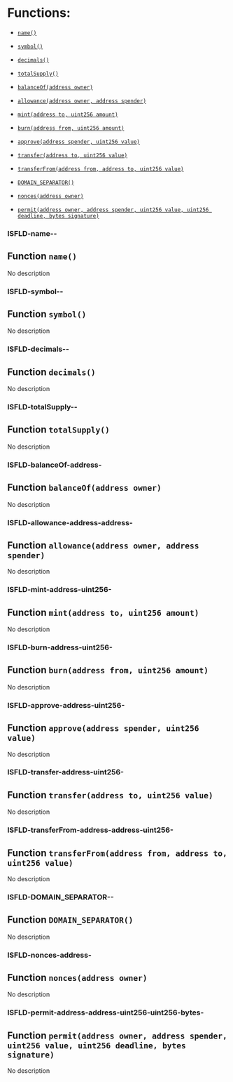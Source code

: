 # Functions:

- [`name()`](#ISFLD-name--)

- [`symbol()`](#ISFLD-symbol--)

- [`decimals()`](#ISFLD-decimals--)

- [`totalSupply()`](#ISFLD-totalSupply--)

- [`balanceOf(address owner)`](#ISFLD-balanceOf-address-)

- [`allowance(address owner, address spender)`](#ISFLD-allowance-address-address-)

- [`mint(address to, uint256 amount)`](#ISFLD-mint-address-uint256-)

- [`burn(address from, uint256 amount)`](#ISFLD-burn-address-uint256-)

- [`approve(address spender, uint256 value)`](#ISFLD-approve-address-uint256-)

- [`transfer(address to, uint256 value)`](#ISFLD-transfer-address-uint256-)

- [`transferFrom(address from, address to, uint256 value)`](#ISFLD-transferFrom-address-address-uint256-)

- [`DOMAIN_SEPARATOR()`](#ISFLD-DOMAIN_SEPARATOR--)

- [`nonces(address owner)`](#ISFLD-nonces-address-)

- [`permit(address owner, address spender, uint256 value, uint256 deadline, bytes signature)`](#ISFLD-permit-address-address-uint256-uint256-bytes-)

### ISFLD-name--

## Function `name()`

No description

### ISFLD-symbol--

## Function `symbol()`

No description

### ISFLD-decimals--

## Function `decimals()`

No description

### ISFLD-totalSupply--

## Function `totalSupply()`

No description

### ISFLD-balanceOf-address-

## Function `balanceOf(address owner)`

No description

### ISFLD-allowance-address-address-

## Function `allowance(address owner, address spender)`

No description

### ISFLD-mint-address-uint256-

## Function `mint(address to, uint256 amount)`

No description

### ISFLD-burn-address-uint256-

## Function `burn(address from, uint256 amount)`

No description

### ISFLD-approve-address-uint256-

## Function `approve(address spender, uint256 value)`

No description

### ISFLD-transfer-address-uint256-

## Function `transfer(address to, uint256 value)`

No description

### ISFLD-transferFrom-address-address-uint256-

## Function `transferFrom(address from, address to, uint256 value)`

No description

### ISFLD-DOMAIN_SEPARATOR--

## Function `DOMAIN_SEPARATOR()`

No description

### ISFLD-nonces-address-

## Function `nonces(address owner)`

No description

### ISFLD-permit-address-address-uint256-uint256-bytes-

## Function `permit(address owner, address spender, uint256 value, uint256 deadline, bytes signature)`

No description
